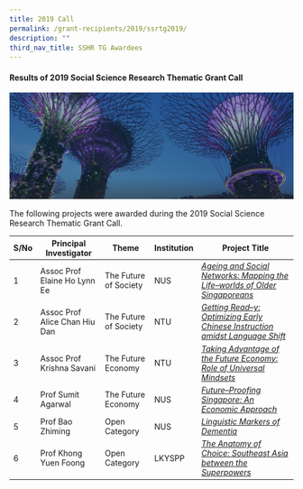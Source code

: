 ```yaml
---
title: 2019 Call
permalink: /grant-recipients/2019/ssrtg2019/
description: ""
third_nav_title: SSHR TG Awardees
---
```

#### **Results of 2019 Social Science Research Thematic Grant Call**
![](/images/hero-banner.png)

The following projects were awarded during the 2019 Social Science Research Thematic Grant Call. 


| S/No | Principal<br>Investigator | Theme | Institution |Project Title |
| -------- | -------- | -------- | -------- |-------- |
| 1 |  Assoc Prof Elaine Ho Lynn Ee | The Future of Society |NUS | *[Ageing and Social Networks: Mapping the Life–worlds of Older Singaporeans](https://www.ssrc.edu.sg/projects/thematic-grant/elaine2019/)* |
| 2 |  Assoc Prof Alice Chan Hiu Dan | The Future of Society |NTU | *[Getting Read–y: Optimizing Early Chinese Instruction amidst Language Shift](https://www.ssrc.edu.sg/projects/thematic-grant/alice2019/)* |
| 3 |  Assoc Prof Krishna Savani | The Future Economy |NTU |*[Taking Advantage of the Future Economy: Role of Universal Mindsets](https://www.ssrc.edu.sg/projects/thematic-grant/krishna2019/)* |
| 4 |  Prof Sumit Agarwal | The Future Economy |NUS | *[Future–Proofing Singapore: An Economic Approach](https://www.ssrc.edu.sg/projects/thematic-grant/sumit2019/)* |
| 5 |  Prof Bao Zhiming | Open Category | NUS | *[Linguistic Markers of Dementia](https://www.ssrc.edu.sg/projects-awarded/thematic-grant/zhiming2019/)* |
| 6 | Prof Khong Yuen Foong | Open Category |LKYSPP |*[The Anatomy of Choice: Southeast Asia between the Superpowers](https://www.ssrc.edu.sg/projects/thematic-grant/yuenfoong2019/)*  |